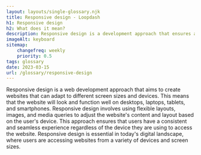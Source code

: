 ```yaml
--- 
layout: layouts/single-glossary.njk
title: Responsive design - Loopdash
h1: Responsive design
h2: What does it mean?
description: Responsive design is a development approach that ensures a website or theme adapts to different screen sizes and devices, providing an optimal user experience, and is essential for any modern WordPress site.
imageAlt: keyboard
sitemap:
	changefreq: weekly
	priority: 0.5
tags: glossary
date: 2023-03-15
url: /glossary/responsive-design
---
```


Responsive design is a web development approach that aims to create websites that can adapt to different screen sizes and devices. This means that the website will look and function well on desktops, laptops, tablets, and smartphones. Responsive design involves using flexible layouts, images, and media queries to adjust the website's content and layout based on the user's device. This approach ensures that users have a consistent and seamless experience regardless of the device they are using to access the website. Responsive design is essential in today's digital landscape, where users are accessing websites from a variety of devices and screen sizes.

